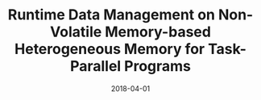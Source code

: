 ---
title: "Runtime Data Management on Non-Volatile Memory-based Heterogeneous Memory for Task-Parallel Programs "
collection: publications
date: 2018-04-01
venue: '30th ACM/IEEE International Conference for High Performance Computing, Networking, Storage and Analysis (<b>SC&apos;18</b>)'
paperurl: 'http://pasalabs.org/papers/2018/SC18_Kai.pdf'
authors: ' Kai Wu, <u>Jie Ren</u>, and Dong Li'
---